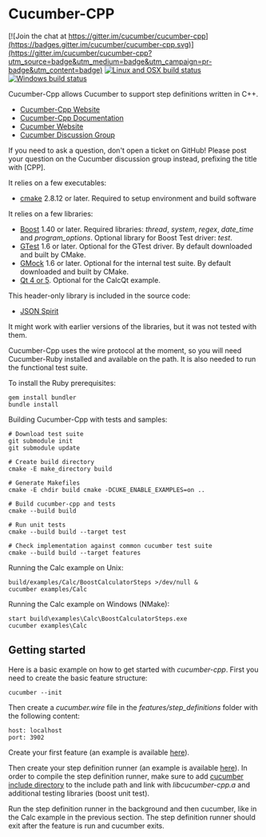 # Cucumber-CPP

[![Join the chat at https://gitter.im/cucumber/cucumber-cpp](https://badges.gitter.im/cucumber/cucumber-cpp.svg)](https://gitter.im/cucumber/cucumber-cpp?utm_source=badge&utm_medium=badge&utm_campaign=pr-badge&utm_content=badge)
[![Linux and OSX build status](https://travis-ci.org/cucumber/cucumber-cpp.svg)](https://travis-ci.org/cucumber/cucumber-cpp)
[![Windows build status](https://ci.appveyor.com/api/projects/status/5jeap3a4si9w8kka?svg=true)](https://ci.appveyor.com/project/paoloambrosio/cucumber-cpp-qqrt7)

Cucumber-Cpp allows Cucumber to support step definitions written in C++.

* [Cucumber-Cpp Website](http://github.com/cucumber/cucumber-cpp)
* [Cucumber-Cpp Documentation](https://github.com/cucumber/cucumber-cpp/wiki/)
* [Cucumber Website](http://cukes.info/)
* [Cucumber Discussion Group](http://groups.google.com/group/cukes)

If you need to ask a question, don't open a ticket on GitHub! Please post
your question on the Cucumber discussion group instead, prefixing the title
with [CPP].

It relies on a few executables:

* [cmake](https://cmake.org/download/) 2.8.12 or later.
  Required to setup environment and build software

It relies on a few libraries:

* [Boost](http://www.boost.org/) 1.40 or later.
  Required libraries: *thread*, *system*, *regex*, *date_time* and *program_options*.
  Optional library for Boost Test driver: *test*.
* [GTest](http://code.google.com/p/googletest/) 1.6 or later.
  Optional for the GTest driver. By default downloaded and built by CMake.
* [GMock](http://code.google.com/p/googlemock/) 1.6 or later.
  Optional for the internal test suite. By default downloaded and built by CMake.
* [Qt 4 or 5](http://qt-project.org/). Optional for the CalcQt example.

This header-only library is included in the source code:

* [JSON Spirit](http://www.codeproject.com/KB/recipes/JSON_Spirit.aspx)

It might work with earlier versions of the libraries, but it was not
tested with them.

Cucumber-Cpp uses the wire protocol at the moment, so you will need
Cucumber-Ruby installed and available on the path. It is also needed
to run the functional test suite.

To install the Ruby prerequisites:

```
gem install bundler
bundle install
```

Building Cucumber-Cpp with tests and samples:

```
# Download test suite
git submodule init
git submodule update

# Create build directory
cmake -E make_directory build

# Generate Makefiles
cmake -E chdir build cmake -DCUKE_ENABLE_EXAMPLES=on ..

# Build cucumber-cpp and tests
cmake --build build

# Run unit tests
cmake --build build --target test

# Check implementation against common cucumber test suite
cmake --build build --target features
```

Running the Calc example on Unix:

```
build/examples/Calc/BoostCalculatorSteps >/dev/null &
cucumber examples/Calc
```

Running the Calc example on Windows (NMake):

```
start build\examples\Calc\BoostCalculatorSteps.exe
cucumber examples\Calc
```

## Getting started

Here is a basic example on how to get started with *cucumber-cpp*. First you need to create the basic feature structure:

```
cucumber --init
```

Then create a *cucumber.wire* file in the *features/step_definitions* folder with the following content:

```
host: localhost
port: 3902
```

Create your first feature (an example is available [here](examples/Calc/features/addition.feature)).

Then create your step definition runner (an example is available [here](examples/Calc/features/step_definitions/BoostCalculatorSteps.cpp)). In order to compile the step definition runner, make sure to add [cucumber include directory](includes) to the include path and link with *libcucumber-cpp.a* and additional testing libraries (boost unit test).

Run the step definition runner in the background and then cucumber, like in the Calc example in the previous section. The step definition runner should exit after the feature is run and cucumber exits.
